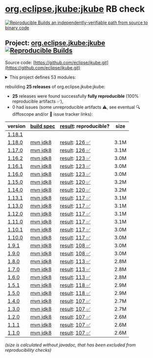 [org.eclipse.jkube:jkube](https://central.sonatype.com/artifact/org.eclipse.jkube/jkube/versions) RB check
=======

[![Reproducible Builds](https://reproducible-builds.org/images/logos/rb.svg) an independently-verifiable path from source to binary code](https://reproducible-builds.org/)

## Project: [org.eclipse.jkube:jkube](https://central.sonatype.com/artifact/org.eclipse.jkube/jkube/versions) [![Reproducible Builds](https://img.shields.io/endpoint?url=https://raw.githubusercontent.com/jvm-repo-rebuild/reproducible-central/master/content/org/eclipse/jkube/badge.json)](https://github.com/jvm-repo-rebuild/reproducible-central/blob/master/content/org/eclipse/jkube/README.md)

Source code: [https://github.com/eclipse/jkube.git](https://github.com/eclipse/jkube.git)

<details><summary>This project defines 53 modules:</summary>

* [org.eclipse.jkube.kubernetes:org.eclipse.jkube.kubernetes.gradle.plugin](https://central.sonatype.com/artifact/org.eclipse.jkube.kubernetes/org.eclipse.jkube.kubernetes.gradle.plugin/overview)
* [org.eclipse.jkube.openshift:org.eclipse.jkube.openshift.gradle.plugin](https://central.sonatype.com/artifact/org.eclipse.jkube.openshift/org.eclipse.jkube.openshift.gradle.plugin/overview)
* [org.eclipse.jkube:gradle-plugin](https://central.sonatype.com/artifact/org.eclipse.jkube/gradle-plugin/overview)
* [org.eclipse.jkube:gradle-plugin-doc](https://central.sonatype.com/artifact/org.eclipse.jkube/gradle-plugin-doc/overview)
* [org.eclipse.jkube:gradle-plugin-it](https://central.sonatype.com/artifact/org.eclipse.jkube/gradle-plugin-it/overview)
* [org.eclipse.jkube:jkube](https://central.sonatype.com/artifact/org.eclipse.jkube/jkube/overview)
* [org.eclipse.jkube:jkube-kit-api](https://central.sonatype.com/artifact/org.eclipse.jkube/jkube-kit-api/overview)
* [org.eclipse.jkube:jkube-kit-build](https://central.sonatype.com/artifact/org.eclipse.jkube/jkube-kit-build/overview)
* [org.eclipse.jkube:jkube-kit-build-api](https://central.sonatype.com/artifact/org.eclipse.jkube/jkube-kit-build-api/overview)
* [org.eclipse.jkube:jkube-kit-build-service-buildpacks](https://central.sonatype.com/artifact/org.eclipse.jkube/jkube-kit-build-service-buildpacks/overview)
* [org.eclipse.jkube:jkube-kit-build-service-docker](https://central.sonatype.com/artifact/org.eclipse.jkube/jkube-kit-build-service-docker/overview)
* [org.eclipse.jkube:jkube-kit-build-service-jib](https://central.sonatype.com/artifact/org.eclipse.jkube/jkube-kit-build-service-jib/overview)
* [org.eclipse.jkube:jkube-kit-common](https://central.sonatype.com/artifact/org.eclipse.jkube/jkube-kit-common/overview)
* [org.eclipse.jkube:jkube-kit-common-maven](https://central.sonatype.com/artifact/org.eclipse.jkube/jkube-kit-common-maven/overview)
* [org.eclipse.jkube:jkube-kit-common-test](https://central.sonatype.com/artifact/org.eclipse.jkube/jkube-kit-common-test/overview)
* [org.eclipse.jkube:jkube-kit-config-image](https://central.sonatype.com/artifact/org.eclipse.jkube/jkube-kit-config-image/overview)
* [org.eclipse.jkube:jkube-kit-config-resource](https://central.sonatype.com/artifact/org.eclipse.jkube/jkube-kit-config-resource/overview)
* [org.eclipse.jkube:jkube-kit-config-service](https://central.sonatype.com/artifact/org.eclipse.jkube/jkube-kit-config-service/overview)
* [org.eclipse.jkube:jkube-kit-doc](https://central.sonatype.com/artifact/org.eclipse.jkube/jkube-kit-doc/overview)
* [org.eclipse.jkube:jkube-kit-enricher-api](https://central.sonatype.com/artifact/org.eclipse.jkube/jkube-kit-enricher-api/overview)
* [org.eclipse.jkube:jkube-kit-enricher-generic](https://central.sonatype.com/artifact/org.eclipse.jkube/jkube-kit-enricher-generic/overview)
* [org.eclipse.jkube:jkube-kit-enricher-specific](https://central.sonatype.com/artifact/org.eclipse.jkube/jkube-kit-enricher-specific/overview)
* [org.eclipse.jkube:jkube-kit-generator-api](https://central.sonatype.com/artifact/org.eclipse.jkube/jkube-kit-generator-api/overview)
* [org.eclipse.jkube:jkube-kit-generator-dockerfile-simple](https://central.sonatype.com/artifact/org.eclipse.jkube/jkube-kit-generator-dockerfile-simple/overview)
* [org.eclipse.jkube:jkube-kit-generator-java-exec](https://central.sonatype.com/artifact/org.eclipse.jkube/jkube-kit-generator-java-exec/overview)
* [org.eclipse.jkube:jkube-kit-generator-karaf](https://central.sonatype.com/artifact/org.eclipse.jkube/jkube-kit-generator-karaf/overview)
* [org.eclipse.jkube:jkube-kit-generator-webapp](https://central.sonatype.com/artifact/org.eclipse.jkube/jkube-kit-generator-webapp/overview)
* [org.eclipse.jkube:jkube-kit-generator-wildfly-swarm](https://central.sonatype.com/artifact/org.eclipse.jkube/jkube-kit-generator-wildfly-swarm/overview)
* [org.eclipse.jkube:jkube-kit-helidon](https://central.sonatype.com/artifact/org.eclipse.jkube/jkube-kit-helidon/overview)
* [org.eclipse.jkube:jkube-kit-helm](https://central.sonatype.com/artifact/org.eclipse.jkube/jkube-kit-helm/overview)
* [org.eclipse.jkube:jkube-kit-micronaut](https://central.sonatype.com/artifact/org.eclipse.jkube/jkube-kit-micronaut/overview)
* [org.eclipse.jkube:jkube-kit-microprofile](https://central.sonatype.com/artifact/org.eclipse.jkube/jkube-kit-microprofile/overview)
* [org.eclipse.jkube:jkube-kit-openliberty](https://central.sonatype.com/artifact/org.eclipse.jkube/jkube-kit-openliberty/overview)
* [org.eclipse.jkube:jkube-kit-parent](https://central.sonatype.com/artifact/org.eclipse.jkube/jkube-kit-parent/overview)
* [org.eclipse.jkube:jkube-kit-profiles](https://central.sonatype.com/artifact/org.eclipse.jkube/jkube-kit-profiles/overview)
* [org.eclipse.jkube:jkube-kit-quarkus](https://central.sonatype.com/artifact/org.eclipse.jkube/jkube-kit-quarkus/overview)
* [org.eclipse.jkube:jkube-kit-remote-dev](https://central.sonatype.com/artifact/org.eclipse.jkube/jkube-kit-remote-dev/overview)
* [org.eclipse.jkube:jkube-kit-resource-helm](https://central.sonatype.com/artifact/org.eclipse.jkube/jkube-kit-resource-helm/overview)
* [org.eclipse.jkube:jkube-kit-resource-service](https://central.sonatype.com/artifact/org.eclipse.jkube/jkube-kit-resource-service/overview)
* [org.eclipse.jkube:jkube-kit-smallrye](https://central.sonatype.com/artifact/org.eclipse.jkube/jkube-kit-smallrye/overview)
* [org.eclipse.jkube:jkube-kit-spring-boot](https://central.sonatype.com/artifact/org.eclipse.jkube/jkube-kit-spring-boot/overview)
* [org.eclipse.jkube:jkube-kit-thorntail](https://central.sonatype.com/artifact/org.eclipse.jkube/jkube-kit-thorntail/overview)
* [org.eclipse.jkube:jkube-kit-vertx](https://central.sonatype.com/artifact/org.eclipse.jkube/jkube-kit-vertx/overview)
* [org.eclipse.jkube:jkube-kit-watcher-api](https://central.sonatype.com/artifact/org.eclipse.jkube/jkube-kit-watcher-api/overview)
* [org.eclipse.jkube:jkube-kit-watcher-standard](https://central.sonatype.com/artifact/org.eclipse.jkube/jkube-kit-watcher-standard/overview)
* [org.eclipse.jkube:jkube-kit-wildfly-jar](https://central.sonatype.com/artifact/org.eclipse.jkube/jkube-kit-wildfly-jar/overview)
* [org.eclipse.jkube:kubernetes-maven-plugin](https://central.sonatype.com/artifact/org.eclipse.jkube/kubernetes-maven-plugin/overview)
* [org.eclipse.jkube:kubernetes-maven-plugin-doc](https://central.sonatype.com/artifact/org.eclipse.jkube/kubernetes-maven-plugin-doc/overview)
* [org.eclipse.jkube:kubernetes-maven-plugin-it](https://central.sonatype.com/artifact/org.eclipse.jkube/kubernetes-maven-plugin-it/overview)
* [org.eclipse.jkube:kubernetes-maven-plugin-parent](https://central.sonatype.com/artifact/org.eclipse.jkube/kubernetes-maven-plugin-parent/overview)
* [org.eclipse.jkube:openshift-maven-plugin](https://central.sonatype.com/artifact/org.eclipse.jkube/openshift-maven-plugin/overview)
* [org.eclipse.jkube:openshift-maven-plugin-it](https://central.sonatype.com/artifact/org.eclipse.jkube/openshift-maven-plugin-it/overview)
* [org.eclipse.jkube:openshift-maven-plugin-parent](https://central.sonatype.com/artifact/org.eclipse.jkube/openshift-maven-plugin-parent/overview)
</details>

rebuilding **25 releases** of org.eclipse.jkube:jkube:
- **25** releases were found successfully **fully reproducible** (100% reproducible artifacts :white_check_mark:),
- 0 had issues (some unreproducible artifacts :warning:, see eventual :mag: diffoscope and/or :memo: issue tracker links):

| version | [build spec](/BUILDSPEC.md) | [result](https://reproducible-builds.org/docs/jvm/): reproducible? | size |
| -- | --------- | ------ | -- |
| [1.18.1](https://central.sonatype.com/artifact/org.eclipse.jkube/jkube/1.18.1/pom) | | | |
| [1.18.0](https://central.sonatype.com/artifact/org.eclipse.jkube/jkube/1.18.0/pom) | [mvn jdk8](jkube-1.18.0.buildspec) | [result](jkube-1.18.0.buildinfo): [126 :white_check_mark: ](jkube-1.18.0.buildcompare) | 3.1M |
| [1.17.0](https://central.sonatype.com/artifact/org.eclipse.jkube/jkube/1.17.0/pom) | [mvn jdk8](jkube-1.17.0.buildspec) | [result](jkube-1.17.0.buildinfo): [126 :white_check_mark: ](jkube-1.17.0.buildcompare) | 3.1M |
| [1.16.2](https://central.sonatype.com/artifact/org.eclipse.jkube/jkube/1.16.2/pom) | [mvn jdk8](jkube-1.16.2.buildspec) | [result](jkube-1.16.2.buildinfo): [123 :white_check_mark: ](jkube-1.16.2.buildcompare) | 3.0M |
| [1.16.1](https://central.sonatype.com/artifact/org.eclipse.jkube/jkube/1.16.1/pom) | [mvn jdk8](jkube-1.16.1.buildspec) | [result](jkube-1.16.1.buildinfo): [123 :white_check_mark: ](jkube-1.16.1.buildcompare) | 3.0M |
| [1.16.0](https://central.sonatype.com/artifact/org.eclipse.jkube/jkube/1.16.0/pom) | [mvn jdk8](jkube-1.16.0.buildspec) | [result](jkube-1.16.0.buildinfo): [123 :white_check_mark: ](jkube-1.16.0.buildcompare) | 3.0M |
| [1.15.0](https://central.sonatype.com/artifact/org.eclipse.jkube/jkube/1.15.0/pom) | [mvn jdk8](jkube-1.15.0.buildspec) | [result](jkube-1.15.0.buildinfo): [120 :white_check_mark: ](jkube-1.15.0.buildcompare) | 3.2M |
| [1.14.0](https://central.sonatype.com/artifact/org.eclipse.jkube/jkube/1.14.0/pom) | [mvn jdk8](jkube-1.14.0.buildspec) | [result](jkube-1.14.0.buildinfo): [120 :white_check_mark: ](jkube-1.14.0.buildcompare) | 3.2M |
| [1.13.1](https://central.sonatype.com/artifact/org.eclipse.jkube/jkube/1.13.1/pom) | [mvn jdk8](jkube-1.13.1.buildspec) | [result](jkube-1.13.1.buildinfo): [117 :white_check_mark: ](jkube-1.13.1.buildcompare) | 3.1M |
| [1.13.0](https://central.sonatype.com/artifact/org.eclipse.jkube/jkube/1.13.0/pom) | [mvn jdk8](jkube-1.13.0.buildspec) | [result](jkube-1.13.0.buildinfo): [117 :white_check_mark: ](jkube-1.13.0.buildcompare) | 3.1M |
| [1.12.0](https://central.sonatype.com/artifact/org.eclipse.jkube/jkube/1.12.0/pom) | [mvn jdk8](jkube-1.12.0.buildspec) | [result](jkube-1.12.0.buildinfo): [117 :white_check_mark: ](jkube-1.12.0.buildcompare) | 3.1M |
| [1.11.0](https://central.sonatype.com/artifact/org.eclipse.jkube/jkube/1.11.0/pom) | [mvn jdk8](jkube-1.11.0.buildspec) | [result](jkube-1.11.0.buildinfo): [117 :white_check_mark: ](jkube-1.11.0.buildcompare) | 3.1M |
| [1.10.1](https://central.sonatype.com/artifact/org.eclipse.jkube/jkube/1.10.1/pom) | [mvn jdk8](jkube-1.10.1.buildspec) | [result](jkube-1.10.1.buildinfo): [117 :white_check_mark: ](jkube-1.10.1.buildcompare) | 3.0M |
| [1.10.0](https://central.sonatype.com/artifact/org.eclipse.jkube/jkube/1.10.0/pom) | [mvn jdk8](jkube-1.10.0.buildspec) | [result](jkube-1.10.0.buildinfo): [117 :white_check_mark: ](jkube-1.10.0.buildcompare) | 3.0M |
| [1.9.1](https://central.sonatype.com/artifact/org.eclipse.jkube/jkube/1.9.1/pom) | [mvn jdk8](jkube-1.9.1.buildspec) | [result](jkube-1.9.1.buildinfo): [108 :white_check_mark: ](jkube-1.9.1.buildcompare) | 3.0M |
| [1.9.0](https://central.sonatype.com/artifact/org.eclipse.jkube/jkube/1.9.0/pom) | [mvn jdk8](jkube-1.9.0.buildspec) | [result](jkube-1.9.0.buildinfo): [108 :white_check_mark: ](jkube-1.9.0.buildcompare) | 3.0M |
| [1.8.0](https://central.sonatype.com/artifact/org.eclipse.jkube/jkube/1.8.0/pom) | [mvn jdk8](jkube-1.8.0.buildspec) | [result](jkube-1.8.0.buildinfo): [113 :white_check_mark: ](jkube-1.8.0.buildcompare) | 2.8M |
| [1.7.0](https://central.sonatype.com/artifact/org.eclipse.jkube/jkube/1.7.0/pom) | [mvn jdk8](jkube-1.7.0.buildspec) | [result](jkube-1.7.0.buildinfo): [113 :white_check_mark: ](jkube-1.7.0.buildcompare) | 2.8M |
| [1.6.0](https://central.sonatype.com/artifact/org.eclipse.jkube/jkube/1.6.0/pom) | [mvn jdk8](jkube-1.6.0.buildspec) | [result](jkube-1.6.0.buildinfo): [113 :white_check_mark: ](jkube-1.6.0.buildcompare) | 2.8M |
| [1.5.1](https://central.sonatype.com/artifact/org.eclipse.jkube/jkube/1.5.1/pom) | [mvn jdk8](jkube-1.5.1.buildspec) | [result](jkube-1.5.1.buildinfo): [118 :white_check_mark: ](jkube-1.5.1.buildcompare) | 2.9M |
| [1.5.0](https://central.sonatype.com/artifact/org.eclipse.jkube/jkube/1.5.0/pom) | [mvn jdk8](jkube-1.5.0.buildspec) | [result](jkube-1.5.0.buildinfo): [118 :white_check_mark: ](jkube-1.5.0.buildcompare) | 2.9M |
| [1.4.0](https://central.sonatype.com/artifact/org.eclipse.jkube/jkube/1.4.0/pom) | [mvn jdk8](jkube-1.4.0.buildspec) | [result](jkube-1.4.0.buildinfo): [107 :white_check_mark: ](jkube-1.4.0.buildcompare) | 2.7M |
| [1.3.0](https://central.sonatype.com/artifact/org.eclipse.jkube/jkube/1.3.0/pom) | [mvn jdk8](jkube-1.3.0.buildspec) | [result](jkube-1.3.0.buildinfo): [107 :white_check_mark: ](jkube-1.3.0.buildcompare) | 2.7M |
| [1.2.0](https://central.sonatype.com/artifact/org.eclipse.jkube/jkube/1.2.0/pom) | [mvn jdk8](jkube-1.2.0.buildspec) | [result](jkube-1.2.0.buildinfo): [107 :white_check_mark: ](jkube-1.2.0.buildcompare) | 2.6M |
| [1.1.1](https://central.sonatype.com/artifact/org.eclipse.jkube/jkube/1.1.1/pom) | [mvn jdk8](jkube-1.1.1.buildspec) | [result](jkube-1.1.1.buildinfo): [107 :white_check_mark: ](jkube-1.1.1.buildcompare) | 2.6M |
| [1.1.0](https://central.sonatype.com/artifact/org.eclipse.jkube/jkube/1.1.0/pom) | [mvn jdk8](jkube-1.1.0.buildspec) | [result](jkube-1.1.0.buildinfo): [107 :white_check_mark: ](jkube-1.1.0.buildcompare) | 2.6M |

<i>(size is calculated without javadoc, that has been excluded from reproducibility checks)</i>
